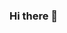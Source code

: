 ### Hi there 👋 

<!--
![Anurag's GitHub stats](https://github-readme-stats.vercel.app/api?username=AParovyshnaya&theme=cobalt&show_icons=true)
Here are some ideas to get you started:

![Anurag's GitHub stats](https://github-readme-stats.vercel.app/api?username=AParovyshnaya&theme=cobalt&show_icons=true)



- 🔭 I’m currently working on ...
- 🌱 I’m currently learning ...
- 👯 I’m looking to collaborate on ...
- 🤔 I’m looking for help with ...
- 💬 Ask me about ...
- 📫 How to reach me: ...
- 😄 Pronouns: ...
- ⚡ Fun fact: ...
-->
